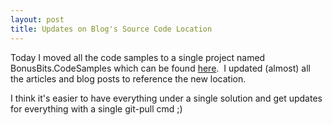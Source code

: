 ```yaml
---
layout: post
title: Updates on Blog's Source Code Location
---
```


<p>Today I moved all the code samples to a single project named BonusBits.CodeSamples which can be found <a href="https://github.com/moodmosaic/BonusBits.CodeSamples" target="_blank" title="BonusBits Blog source-code.">here</a>. &#0160;I updated (almost) all the articles and blog posts to reference the new location.</p>
<p>I think it&#39;s easier to have everything under a single solution and get updates for everything with a single git-pull cmd ;)</p>

